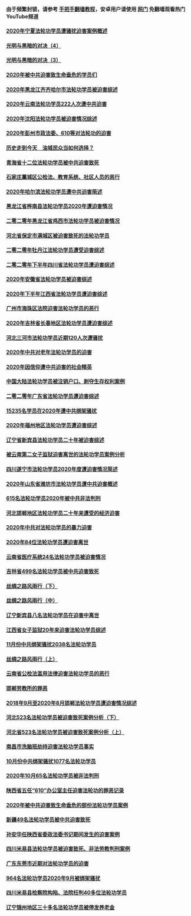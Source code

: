 #### 由于频繁封锁，请参考 [手把手翻墙教程](https://github.com/gfw-breaker/guides/wiki/)，安卓用户请使用 [网门](https://github.com/gfw-breaker/nogfw/blob/master/dl.md?t=02012000) 免翻墙观看热门YouTube频道 

#### [2020年宁夏法轮功学员遭骚扰迫害案例概述](../pages/328/419333.md?t=02012000) 

#### [光明与黑暗的对决（4）](../pages/328/419141.md?t=02012000) 

#### [光明与黑暗的对决（3）](../pages/328/419140.md?t=02012000) 

#### [2020年被中共迫害致生命垂危的学员们](../pages/328/419132.md?t=02012000) 

#### [2020年黑龙江齐齐哈尔市法轮功学员被迫害综述](../pages/328/419175.md?t=02012000) 

#### [2020年云南法轮功学员222人次遭中共迫害](../pages/328/419130.md?t=02012000) 

#### [2020年沈阳法轮功学员被迫害情况综述](../pages/328/419088.md?t=02012000) 

#### [2020年彭州市政法委、610等对法轮功的迫害](../pages/328/419092.md?t=02012000) 

#### [历史走到今天　油城民众当如何选择？](../pages/328/419084.md?t=02012000) 

#### [青海省十二位法轮功学员被中共迫害致死](../pages/328/419002.md?t=02012000) 

#### [石家庄藁城区公检法、教育系统、社区人员的恶行](../pages/328/419000.md?t=02012000) 

#### [2020年哈尔滨法轮功学员遭中共迫害简述](../pages/328/418966.md?t=02012000) 

#### [黑龙江省桦南县法轮功学员2020年遭迫害情况](../pages/328/418993.md?t=02012000) 

#### [二零二零年黑龙江省鸡西市法轮功学员被迫害情况](../pages/328/418957.md?t=02012000) 

#### [河北省保定市满城区被迫害致死的法轮功学员](../pages/328/418806.md?t=02012000) 

#### [二零二零年牡丹江法轮功学员遭受迫害综述](../pages/328/418822.md?t=02012000) 

#### [二零二零年下半年四川省法轮功学员遭迫害综述](../pages/328/418762.md?t=02012000) 

#### [2020年安徽省法轮功学员被迫害综述](../pages/328/418751.md?t=02012000) 

#### [2020年下半年江西省法轮功学员遭迫害综述](../pages/328/418732.md?t=02012000) 

#### [广州市海珠区法院迫害法轮功学员的恶行](../pages/328/418722.md?t=02012000) 

#### [2020年吉林省长春地区法轮功学员遭迫害综述](../pages/328/418422.md?t=02012000) 

#### [河北三河市法轮功学员近期120人次遭骚扰](../pages/328/418620.md?t=02012000) 

#### [2020年中共对老年法轮功学员的迫害](../pages/328/418627.md?t=02012000) 

#### [2020年因信仰遭中共迫害的社会精英](../pages/328/418601.md?t=02012000) 

#### [中国大陆法轮功学员被注销户口、剥夺生存权利案例](../pages/328/418575.md?t=02012000) 

#### [二零二零年广东省法轮功学员遭迫害综述](../pages/328/418452.md?t=02012000) 

#### [15235名学员在2020年遭中共绑架骚扰](../pages/328/418447.md?t=02012000) 

#### [2020年福州地区法轮功学员遭迫害综述](../pages/328/418352.md?t=02012000) 

#### [辽宁省新宾县法轮功学员二十年被迫害综述](../pages/328/418318.md?t=02012000) 

#### [被云南第二女子监狱迫害离世的法轮功学员案例分析](../pages/328/417986.md?t=02012000) 

#### [四川遂宁市法轮功学员2020年度遭迫害情况简述](../pages/328/418083.md?t=02012000) 

#### [2020年山东省潍坊市法轮功学员遭中共迫害概述](../pages/328/418128.md?t=02012000) 

#### [615名法轮功学员2020年被中共非法判刑](../pages/328/418123.md?t=02012000) 

#### [河北邯郸地区法轮功学员二十年来遭受的经济迫害](../pages/328/417554.md?t=02012000) 

#### [2020年中共对法轮功学员的暴力迫害](../pages/328/416854.md?t=02012000) 

#### [2020年84位法轮功学员遭迫害离世](../pages/328/416947.md?t=02012000) 

#### [云南省医疗系统24名法轮功学员被迫害情况](../pages/328/416978.md?t=02012000) 

#### [吉林省499名法轮功学员被中共迫害致死](../pages/328/416519.md?t=02012000) 

#### [丝绸之路风雨行（下）](../pages/328/416166.md?t=02012000) 

#### [丝绸之路风雨行（中）](../pages/328/416165.md?t=02012000) 

#### [辽宁新宾县八名法轮功学员在迫害中离世](../pages/328/416383.md?t=02012000) 

#### [江西省女子监狱20年来迫害法轮功学员综述](../pages/328/416327.md?t=02012000) 

#### [11月份中共绑架骚扰2038名法轮功学员](../pages/328/416210.md?t=02012000) 

#### [丝绸之路风雨行（上）](../pages/328/416167.md?t=02012000) 

#### [云南省公检法滥用法律迫害法轮功学员的恶行](../pages/328/416012.md?t=02012000) 

#### [邯郸劳教所的罪恶](../pages/328/415894.md?t=02012000) 

#### [2018年9月至2020年8月邯郸法轮功学员遭迫害情况综述](../pages/328/415563.md?t=02012000) 

#### [河北523名法轮功学员被迫害致死案例分析（下）](../pages/328/414942.md?t=02012000) 

#### [河北省523名法轮功学员被迫害致死案例分析（上）](../pages/328/414941.md?t=02012000) 

#### [南昌市洗脑班劫持迫害法轮功学员事实](../pages/328/415048.md?t=02012000) 

#### [10月份中共绑架骚扰1077名法轮功学员](../pages/328/414995.md?t=02012000) 

#### [2020年10月65名法轮功学员被非法判刑](../pages/328/414617.md?t=02012000) 

#### [陕西省五任“610”办公室主任迫害法轮功的罪恶记录](../pages/328/414486.md?t=02012000) 

#### [2020年被中共迫害致生命垂危的部份法轮功学员案例](../pages/328/414427.md?t=02012000) 

#### [新疆49名法轮功学员被中共迫害致死](../pages/328/414290.md?t=02012000) 

#### [孙安华任陕西省委政法委书记期间发生的迫害案例](../pages/328/414015.md?t=02012000) 

#### [四川米易县法轮功学员被迫害致死、非法劳教判刑案例](../pages/328/413847.md?t=02012000) 

#### [广东东莞市近期对法轮功学员的迫害](../pages/328/413888.md?t=02012000) 

#### [964名法轮功学员2020年9月被绑架骚扰](../pages/328/413838.md?t=02012000) 

#### [四川米易县检察院构陷、法院枉判40多位法轮功学员](../pages/328/413691.md?t=02012000) 

#### [辽宁锦州地区三十多名法轮功学员被停发养老金](../pages/328/413687.md?t=02012000) 


